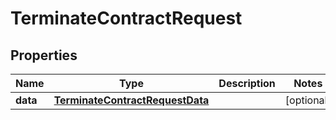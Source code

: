 

# TerminateContractRequest


## Properties

| Name | Type | Description | Notes |
|------------ | ------------- | ------------- | -------------|
|**data** | [**TerminateContractRequestData**](TerminateContractRequestData.md) |  |  [optional] |



